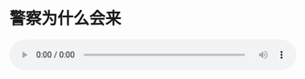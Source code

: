 # 警察为什么会来

<audio style="width: 100%;" preload="false" controls controlslist="nodownload"><source src="http://file.simai.life/audio/mp3/old/12320.mp3" type="audio/mpeg">Your browser does not support the audio element.</audio>


